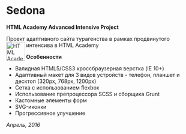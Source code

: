 # Sedona
**HTML Academy Advanced Intensive Project**

Проект адаптивного сайта турагенства в рамках продвинутого интенсива в HTML Academy <a href="https://htmlacademy.ru/intensive/adaptive"><img align="left" width="50" height="50" alt="HTML Academy" src="https://up.htmlacademy.ru/static/img/intensive/adaptive/logo-for-github.svg"></a>

**Особенности**

* Валидная HTML5/CSS3 кроссбраузерная верстка (IE 10+)
* Адаптивный макет для 3 видов устройств - телефон, планшет и десктоп (320px, 768px, 1200px)
* Сетка с использованием flexbox
* Использование препроцессора SCSS и сборщика Grunt
* Кастомные элементы форм
* SVG-иконки
* Прогрессивное улучшение

_Апрель, 2016_

